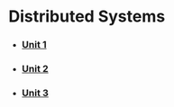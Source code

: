 # Distributed Systems

- ### [Unit 1](./distributed-systems/unit-1)

- ### [Unit 2](./distributed-systems/unit-2)

- ### [Unit 3](./distributed-systems/unit-3)
